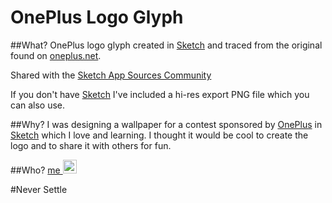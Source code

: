 # OnePlus Logo Glyph

##What?
OnePlus logo glyph created in [Sketch](https://www.sketchapp.com/) and traced from the original found on [oneplus.net](https://oneplus.net/press-resources).

Shared with the [Sketch App Sources Community](https://www.sketchappsources.com/free-source/2314-oneplus-vector-logo-sketch-freebie-resource.html)

If you don't have [Sketch](https://www.sketchapp.com/) I've included a hi-res export PNG file which you can also use.

##Why?
I was designing a wallpaper for a contest sponsored by [OnePlus](http://www.oneplus.net) in [Sketch](https://www.sketchapp.com/) which I love and learning. I thought it would be cool to create the logo and to share it with others for fun.

##Who?
[me <img src="https://cdnjs.cloudflare.com/ajax/libs/foundicons/3.0.0/svgs/fi-social-twitter.svg" width="22">](http://www.twitter.com/torharrington)

#Never Settle
